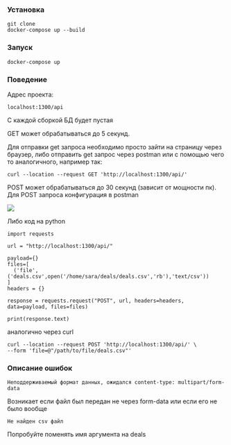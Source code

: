 ### Установка

    git clone 
    docker-compose up --build
  
### Запуск

    docker-compose up

### Поведение

Адрес проекта:

    localhost:1300/api

С каждой сборкой БД будет пустая

GET может обрабатываться до 5 секунд.

Для отправки get запроса необходимо просто зайти на страницу через браузер, либо
отправить get запрос через postman или с помощью чего то аналогичного, например так:

    curl --location --request GET 'http://localhost:1300/api/'

POST может обрабатываться до 30 секунд (зависит от мощности пк). Для POST запроса конфигурация в postman

![](docs/post_screen.png)

Либо код на python

    import requests
    
    url = "http://localhost:1300/api/"
    
    payload={}
    files=[
      ('file',('deals.csv',open('/home/sara/deals/deals.csv','rb'),'text/csv'))
    ]
    headers = {}
    
    response = requests.request("POST", url, headers=headers, data=payload, files=files)
    
    print(response.text)

аналогично через curl

    curl --location --request POST 'http://localhost:1300/api/' \
    --form 'file=@"/path/to/file/deals.csv"'

### Описание ошибок

    Неподдерживаемый формат данных, ожидался content-type: multipart/form-data

Возникает если файл был передан не через form-data или если его не было вообще

    Не найден csv файл

Попробуйте поменять имя аргумента на deals